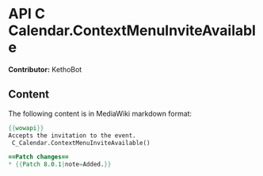 # API C Calendar.ContextMenuInviteAvailable

**Contributor:** KethoBot

## Content

The following content is in MediaWiki markdown format:

```mediawiki
{{wowapi}}
Accepts the invitation to the event.
 C_Calendar.ContextMenuInviteAvailable()

==Patch changes==
* {{Patch 8.0.1|note=Added.}}
```